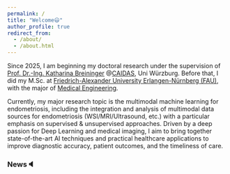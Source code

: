 ```yaml
---
permalink: /
title: "Welcome😃"
author_profile: true
redirect_from: 
  - /about/
  - /about.html
---
```


Since 2025, I am beginning my doctoral research under the supervision of [Prof. Dr.-Ing. Katharina Breininger](https://www.caidas.uni-wuerzburg.de/pr/team/katharina-breininger/) @[CAIDAS](https://www.caidas.uni-wuerzburg.de/), Uni Würzburg. Before that, I did my M.Sc. at [Friedrich-Alexander University Erlangen-Nürnberg (FAU)](https://www.fau.de/), with the major of [Medical Engineering](https://meinstudium.fau.de/studiengang/medizintechnik-msc/). 

Currently, my major research topic is the multimodal machine learning for endometriosis, including the integration and analysis of multimodal data sources for endometriosis (WSI/MRI/Ultrasound, etc.) with a particular emphasis on supervised & unsupervised approaches. Driven by a deep passion for Deep Learning and medical imaging, I aim to bring together state-of-the-art AI techniques and practical healthcare applications to improve diagnostic accuracy, patient outcomes, and the timeliness of care. 

### News🔈
